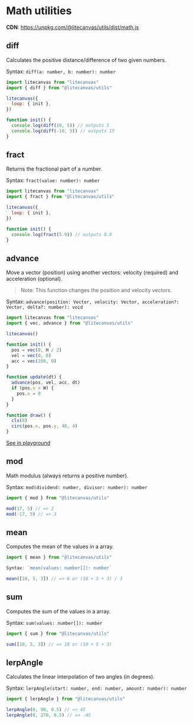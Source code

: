 # Math utilities

**CDN**: https://unpkg.com/@litecanvas/utils/dist/math.js

## diff

Calculates the positive distance/difference of two given numbers.

Syntax: `diff(a: number, b: number): number`

```js
import litecanvas from "litecanvas"
import { diff } from "@litecanvas/utils"

litecanvas({
  loop: { init },
})

function init() {
  console.log(diff(10, 5)) // outputs 5
  console.log(diff(-10, 5)) // outputs 15
}
```

## fract

Returns the fractional part of a number.

Syntax: `fract(value: number): number`

```js
import litecanvas from "litecanvas"
import { fract } from "@litecanvas/utils"

litecanvas({
  loop: { init },
})

function init() {
  console.log(fract(5.9)) // outputs 0.9
}
```

## advance

Move a vector (position) using another vectors: velocity (required) and acceleration (optional).

> Note: This function changes the position and velocity vectors.

Syntax: `advance(position: Vector, velocity: Vector, acceleration?: Vector, delta?: number): void`

```js
import litecanvas from "litecanvas"
import { vec, advance } from "@litecanvas/utils"

litecanvas()

function init() {
  pos = vec(0, H / 2)
  vel = vec(0, 0)
  acc = vec(100, 0)
}

function update(dt) {
  advance(pos, vel, acc, dt)
  if (pos.x > W) {
    pos.x = 0
  }
}

function draw() {
  cls(0)
  circ(pos.x, pos.y, 48, 4)
}
```

[See in playground](https://litecanvas.js.org?c=eJxVjjELwjAQhff%2BihtTCKWCg0tdtKCLgxTEMV5SCYS0NGlUpP%2FdS1NQhxvue7yPN3ptXHE33U0YlmdGe4XCBuHoydrRotedBW21Zzm8M4C%2Bc1BBUMhKDrv61NTna048KPPlZSQCcSGrMrHpRzn2UnjFpE9aIYOwqBjpeXTxWOdAMYW6hRgUT9jC5bhvDqkzjyFYQUnf9KeXg3gsi9E4Ng9CPWDy8Ln54rDe0NGwDwbOS1Q%3D)

## mod

Math modulus (always returns a positive number).

Syntax: `mod(dividend: number, divisor: number): number`

```js
import { mod } from "@litecanvas/utils"

mod(17, 5) // => 2
mod(-17, 5) // => 3
```

## mean

Computes the mean of the values in a array.

```js
import { mean } from "@litecanvas/utils"

Syntax: `mean(values: number[]): number`

mean([10, 5, 3]) // => 6 or (10 + 5 + 3) / 3
```

## sum

Computes the sum of the values in a array.

Syntax: `sum(values: number[]): number`

```js
import { sum } from "@litecanvas/utils"

sum([10, 5, 3]) // => 18 or (10 + 5 + 3)
```

## lerpAngle

Calculates the linear interpolation of two angles (in degrees).

Syntax: `lerpAngle(start: number, end: number, amount: number): number`

```js
import { lerpAngle } from "@litecanvas/utils"

lerpAngle(0, 90, 0.5) // => 45
lerpAngle(0, 270, 0.5) // => -45
```
